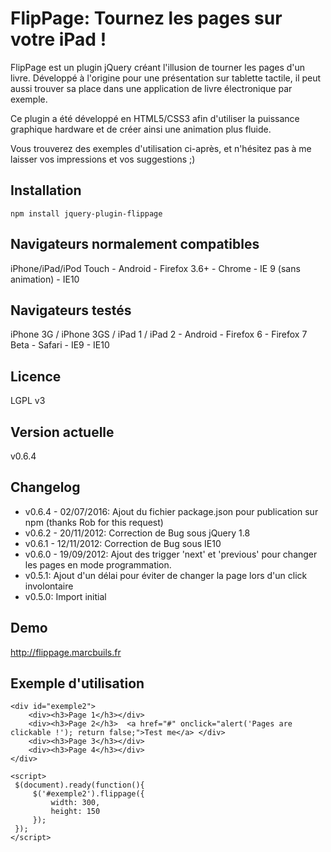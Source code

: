 FlipPage: Tournez les pages sur votre iPad !
============================================

FlipPage est un plugin jQuery créant l'illusion de tourner les pages d'un livre.
Développé à l'origine pour une présentation sur tablette tactile, il peut aussi trouver sa place dans une application de livre électronique par exemple.

Ce plugin a été développé en  HTML5/CSS3 afin d'utiliser la puissance graphique hardware et de créer ainsi une animation plus fluide.

Vous trouverez des exemples d'utilisation ci-après, et n'hésitez pas à me laisser vos impressions et vos suggestions ;)

Installation
------------
```
npm install jquery-plugin-flippage
```

Navigateurs normalement compatibles
-----------------------------------
iPhone/iPad/iPod Touch - Android - Firefox 3.6+ - Chrome - IE 9 (sans animation) - IE10 

Navigateurs testés
------------------
iPhone 3G / iPhone 3GS / iPad 1 / iPad 2 - Android - Firefox 6 - Firefox 7 Beta - Safari - IE9 - IE10

Licence
-------
LGPL v3

Version actuelle
----------------
v0.6.4

Changelog
---------
- v0.6.4 - 02/07/2016: Ajout du fichier package.json pour publication sur npm (thanks Rob for this request)
- v0.6.2 - 20/11/2012: Correction de Bug sous jQuery 1.8
- v0.6.1 - 12/11/2012: Correction de Bug sous IE10
- v0.6.0 - 19/09/2012: Ajout des trigger 'next' et 'previous' pour changer les pages en mode programmation.
- v0.5.1: Ajout d'un délai pour éviter de changer la page lors d'un click involontaire
- v0.5.0: Import initial 

Demo
----
http://flippage.marcbuils.fr

Exemple d'utilisation
---------------------
```
<div id="exemple2">
    <div><h3>Page 1</h3></div>
    <div><h3>Page 2</h3>  <a href="#" onclick="alert('Pages are clickable !'); return false;">Test me</a> </div>
    <div><h3>Page 3</h3></div>
    <div><h3>Page 4</h3></div>
</div>

<script>
 $(document).ready(function(){
     $('#exemple2').flippage({
         width: 300,
         height: 150
     });
 });
</script>
```

